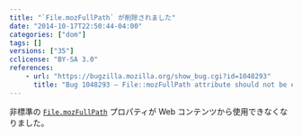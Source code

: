 ```yaml
---
title: "`File.mozFullPath` が削除されました"
date: "2014-10-17T22:50:44-04:00"
categories: ["dom"]
tags: []
versions: ["35"]
cclicense: "BY-SA 3.0"
references:
    - url: "https://bugzilla.mozilla.org/show_bug.cgi?id=1048293"
      title: "Bug 1048293 – File::mozFullPath attribute should not be exposed to content."
---
```

非標準の [`File.mozFullPath`](https://developer.mozilla.org/ja/docs/Web/API/File.mozFullPath) プロパティが Web コンテンツから使用できなくなりました。
